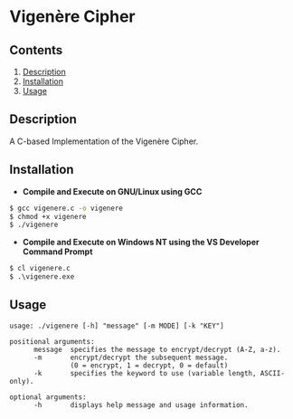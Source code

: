 # Vigenère Cipher

## Contents
1. [Description](#description)
2. [Installation](#installation)
3. [Usage](#Usage)

## Description
A C-based Implementation of the Vigenère Cipher.

## Installation
* **Compile and Execute on GNU/Linux using GCC**
```bash
$ gcc vigenere.c -o vigenere
$ chmod +x vigenere
$ ./vigenere
```

* **Compile and Execute on Windows NT using the VS Developer Command Prompt**
```cmd
$ cl vigenere.c
$ .\vigenere.exe
```
## Usage
```
usage: ./vigenere [-h] "message" [-m MODE] [-k "KEY"]

positional arguments:
      message  specifies the message to encrypt/decrypt (A-Z, a-z).
      -m       encrypt/decrypt the subsequent message.
               (0 = encrypt, 1 = decrypt, 0 = default)
      -k       specifies the keyword to use (variable length, ASCII-only).

optional arguments:
      -h       displays help message and usage information.
```
